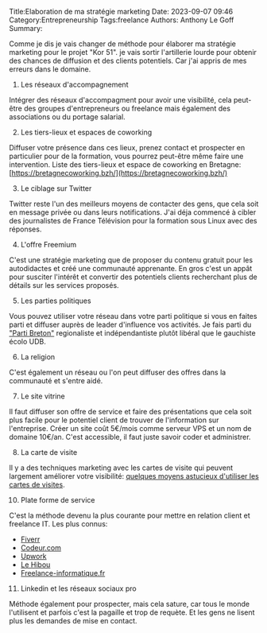 Title:Elaboration de ma stratégie marketing
Date: 2023-09-07 09:46
Category:Entrepreneurship
Tags:freelance
Authors: Anthony Le Goff
Summary:

Comme je dis je vais changer de méthode pour élaborer ma stratégie marketing pour le projet "Kor 51". je vais sortir l'artillerie lourde pour obtenir des chances de diffusion et des clients potentiels. Car j'ai appris de mes erreurs dans le domaine.

1. Les réseaux d'accompagnement

Intégrer des réseaux d'accompagment pour avoir une visibilité, cela peut-être des groupes d'entrepreneurs ou freelance mais également des associations ou du portage salarial.

2. Les tiers-lieux et espaces de coworking

Diffuser votre présence dans ces lieux, prenez contact et prospecter en particulier pour de la formation, vous pourrez peut-être même faire une intervention. Liste des tiers-lieux et espace de coworking en Bretagne: [https://bretagnecoworking.bzh/](https://bretagnecoworking.bzh/)

3. Le ciblage sur Twitter

Twitter reste l'un des meilleurs moyens de contacter des gens, que cela soit en message privée ou dans leurs notifications. J'ai déja commencé à cibler des journalistes de France Télévision pour la formation sous Linux avec des réponses.

4. L'offre Freemium

C'est une stratégie marketing que de proposer du contenu gratuit pour les autodidactes et créé une communauté apprenante. En gros c'est un appât pour susciter l'intérêt et convertir des potentiels clients recherchant plus de détails sur les services proposés. 

5. Les parties politiques

Vous pouvez utiliser votre réseau dans votre parti politique si vous en faites parti et diffuser auprès de leader d'influence vos activités. Je fais parti du ["Parti Breton"](https://partibreton.bzh/) regionaliste et indépendantiste plutôt libéral que le gauchiste écolo UDB.

6. La religion

C'est également un réseau ou l'on peut diffuser des offres dans la communauté et s'entre aidé.

7. Le site vitrine

Il faut diffuser son offre de service et faire des présentations que cela soit plus facile pour le potentiel client de trouver de l'information sur l'entreprise. Créer un site coût 5€/mois comme serveur VPS et un nom de domaine 10€/an. C'est accessible, il faut juste savoir coder et administrer.

8. La carte de visite

Il y a des techniques marketing avec les cartes de visite qui peuvent largement améliorer votre visibilité: [quelques moyens astucieux d'utiliser les cartes de visites](https://www.freelogoservices.com/blog/fr/2018/05/04/10-endroits-astucieux-ou-laisser-vos-cartes-de-visite/).

10. Plate forme de service

C'est la méthode devenu la plus courante pour mettre en relation client et freelance IT. Les plus connus:

* [Fiverr](https://www.fiverr.com/)
* [Codeur.com](https://www.codeur.com/)
* [Upwork](https://www.upwork.com/)
* [Le Hibou](https://www.lehibou.com/)
* [Freelance-informatique.fr](https://www.freelance-informatique.fr/)

11. Linkedin et les réseaux sociaux pro

Méthode également pour prospecter, mais cela sature, car tous le monde l'utilisent et parfois c'est la pagaille et trop de requète. Et les gens ne lisent plus les demandes de mise en contact.
